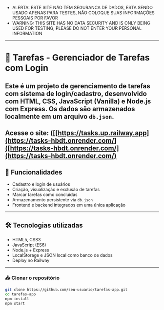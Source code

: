 - ALERTA: ESTE SITE NÃO TEM SEGURANCA DE DADOS, ESTA SENDO USADO APENAS PARA TESTES, NÃO COLOQUE SUAS INFORMAÇÕES PESSOAIS POR FAVOR
- WARNING: THIS SITE HAS NO DATA SECURITY AND IS ONLY BEING USED FOR TESTING, PLEASE DO NOT ENTER YOUR PERSONAL INFORMATION

---
# 📝 Tarefas - Gerenciador de Tarefas com Login

Este é um projeto de gerenciamento de tarefas com sistema de **login/cadastro**, desenvolvido com **HTML, CSS, JavaScript (Vanilla)** e **Node.js com Express**. Os dados são armazenados localmente em um arquivo `db.json`.
---
Acesse o site: ([[https://tasks.up.railway.app](https://tasks-hbdt.onrender.com/]([https://tasks-hbdt.onrender.com/](https://tasks-hbdt.onrender.com/)
---

## 🚀 Funcionalidades

- Cadastro e login de usuários
- Criação, visualização e exclusão de tarefas
- Marcar tarefas como concluídas
- Armazenamento persistente via `db.json`
- Frontend e backend integrados em uma única aplicação

---

## 🛠 Tecnologias utilizadas

- HTML5, CSS3
- JavaScript (ES6)
- Node.js + Express
- LocalStorage e JSON local como banco de dados
- Deploy no Railway

---

### 📥 Clonar o repositório

```bash
git clone https://github.com/seu-usuario/tarefas-app.git
cd tarefas-app
npm install
npm start
